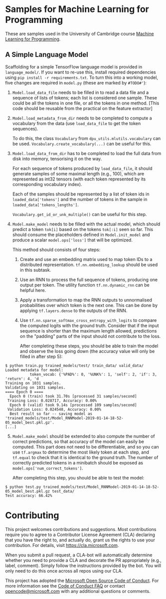 # Samples for Machine Learning for Programming

These are samples used in the University of Cambridge course 
[Machine Learning for Programming](https://www.cl.cam.ac.uk/teaching/1819/R252/).

## A Simple Language Model

Scaffolding for a simple TensorFlow language model is provided in
`language_model/`.
If you want to re-use this, install required dependencies using
`pip install -r requirements.txt`.
To turn this into a working model, five changes are required in `model.py`
(these are marked by `#TODO#'`):
1. `Model.load_data_file` needs to be filled in to read a data file and a
   sequence of lists of tokens; each list is considered one sample.
   These could be all the tokens in one file, or all the tokens in one method.
   [This code should be reusable from the practical on the feature
    extractor]
2. `Model.load_metadata_from_dir` needs to be completed to compute a
   vocabulary from the data (use `load_data_file` to get the token
   sequences).
   
   To do this, the class `Vocabulary` from `dpu_utils.mlutils.vocabulary`
   can be used. `Vocabulary.create_vocabulary(...)` can be useful
   for this. 
3. `Model.load_data_from_dir` has to be completed to load the full data
   from disk into memory, tensorising it on the way.

   For each sequence of tokens produced by `load_data_file`, it should
   generate samples of some maximal length (e.g., 100), which are
   represented as int32 tensors (with each token represented by its
   corresponding vocabulary index).

   Each of the samples should be represented by a list of token ids in
   `loaded_data['tokens']` and the number of tokens in the sample in
   `loaded_data['tokens_lengths']`.

   `Vocabulary.get_id_or_unk_multiple()` can be useful for this step.
  
4. `Model.make_model` needs to be filled with the actual model, which
   should predict a token `tok[i]` based on the tokens `tok[:i]` seen
   so far.
   This should consume the placeholders defined in `Model.init_model` and
   produce a scalar `model.ops['loss']` that will be optimized.

   This method should consists of four steps:
   1. Create and use an embedding matrix used to map token IDs to a 
      distributed representation.
      `tf.nn.embedding_lookup` should be used in this subtask.
   2. Use an RNN to process the full sequence of tokens, producing
      one output per token.
      The utility function `tf.nn.dynamic_rnn` can be helpful here.
   3. Apply a transformation to map the RNN outputs to unnormalised
      probabilities over which token is the next one.
      This can be done by applying `tf.layers.dense` to the outputs
      of the RNN.
   4. Use `tf.nn.sparse_softmax_cross_entropy_with_logits` to compare
      the computed logits with the ground truth.
      Consider that if the input sequence is shorter than the maximum
      length allowed, predictions on the "padding" parts of the input
      should not contribute to the loss.
    
      After completing these steps, you should be able to train the model
      and observe the loss going down (the accuracy value will only be
      filled in after step 5):
```
$ python train.py trained_models/test/ train_data/ valid_data/
Loaded metadata for model:
           token_vocab: {'%PAD%': 0, '%UNK%': 1, 'self': 2, 'if': 3, 'return': 4, 'd
Training on 1031 samples.
Validating on 1031 samples.
==== Epoch 0 ====
  Epoch 0 (train) took 31.70s [processed 31 samples/second]
 Training Loss: 0.028717, Accuracy: 0.00%
  Epoch 0 (valid) took 9.14s [processed 109 samples/second]
 Validation Loss: 0.024548, Accuracy: 0.00%
  Best result so far -- saving model as 'trained_models/test/Model_RNNModel-2019-01-14-18-52-05_model_best.pkl.gz'.
[...]
```

5. `Model.make_model` should be extended to also compute the number
   of correct predictions, so that accuracy of the model can easily
   be computed. This part does not need to be differentiable, and so
   you can use `tf.argmax` to determine the most likely token at
   each step, and `tf.equal` to check that it is identical to the
   ground truth.
   The number of correctly predicted tokens in a minibatch should be
   exposed as `model.ops['num_correct_tokens']`.

   After completing this step, you should be able to test the model:
```
$ python test.py trained_models/test/Model_RNNModel-2019-01-14-18-52-05_model_best.pkl.gz test_data/
Test accuracy: 66.42%
```


# Contributing

This project welcomes contributions and suggestions.  Most contributions require you to agree to a
Contributor License Agreement (CLA) declaring that you have the right to, and actually do, grant us
the rights to use your contribution. For details, visit https://cla.microsoft.com.

When you submit a pull request, a CLA-bot will automatically determine whether you need to provide
a CLA and decorate the PR appropriately (e.g., label, comment). Simply follow the instructions
provided by the bot. You will only need to do this once across all repos using our CLA.

This project has adopted the [Microsoft Open Source Code of Conduct](https://opensource.microsoft.com/codeofconduct/).
For more information see the [Code of Conduct FAQ](https://opensource.microsoft.com/codeofconduct/faq/) or
contact [opencode@microsoft.com](mailto:opencode@microsoft.com) with any additional questions or comments.
